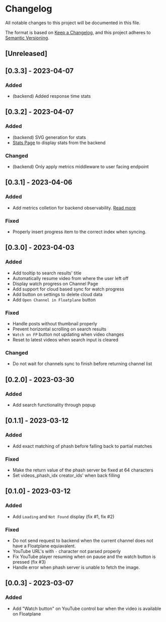 # Changelog

All notable changes to this project will be documented in this file.

The format is based on [Keep a Changelog](https://keepachangelog.com/en/1.0.0/),
and this project adheres to [Semantic Versioning](https://semver.org/spec/v2.0.0.html).

## [Unreleased]

## [0.3.3] - 2023-04-07

### Added
- (backend) Added response time stats


## [0.3.2] - 2023-04-07

### Added
- (backend) SVG generation for stats
- [Stats Page](/STATS.md) to display stats from the backend

### Changed
- (backend) Only apply metrics middleware to user facing endpoint


## [0.3.1] - 2023-04-06

### Added
- Add metrics colletion for backend observability. [Read more](https://github.com/captainjapeng/watch-on-floatplane#data-collection-and-privacy)

### Fixed
- Properly insert progress item to the correct index when syncing.

## [0.3.0] - 2023-04-03

### Added
- Add tooltip to search results' title
- Automatically resume video from where the user left off
- Display watch progress on Channel Page
- Add support for cloud based sync for watch progress
- Add button on settings to delete cloud data
- Add `Open Channel in Floatplane` button

### Fixed
- Handle posts without thumbnail properly
- Prevent horizontal scrolling on search results
- `Watch on FP` button not updating when video changes
- Reset to latest videos when search input is cleared

### Changed
- Do not wait for channels sync to finish before returning channel list

## [0.2.0] - 2023-03-30

### Added
- Add search functionality through popup

## [0.1.1] - 2023-03-12

### Added
- Add exact matching of  phash before falling back to partial matches

### Fixed
- Make the return value of the phash server be fixed at 64 characters
- Set videos_phash_idx creator_ids' when back filling

## [0.1.0] - 2023-03-12

### Added
- Add `Loading` and `Not Found` display (fix #1, fix #2)

### Fixed

- Do not send request to backend when the current channel does not have a Floatplane equiavalent.
- YouTube URL's with `-` character not parsed properly
- Fix YouTube player resuming when on pause and the watch button is pressed (fix #3)
- Handle error when phash server is unable to fetch the image.

## [0.0.3] - 2023-03-07

### Added

- Add "Watch button" on YouTube control bar when the video is available on Floatplane

